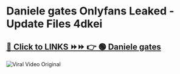 
 # Daniele gates Onlyfans Leaked - Update Files 4dkei

## <h2><a href="https://clipsfans.com/Daniele_gates&ref=git">🔗 Click to LINKS ⏩⏩ 👉 🟢 Daniele gates </a></h2>

<a href="https://clipsfans.com/Daniele_gates&ref=git" rel="nofollow" data-target="animated-image.originalLink"><img src="https://i.ibb.co.com/xMMVF88/686577567.gif" alt="Viral Video Original" style="max-width: 100%; display: inline-block;" data-target="animated-image.originalImage"></a>

